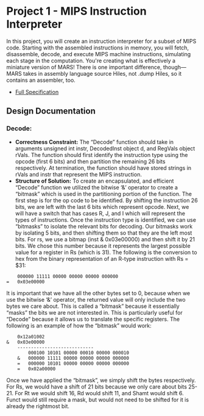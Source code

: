 # Project 1 - MIPS Instruction Interpreter

In this project, you will create an instruction interpreter for a subset of MIPS code. Starting with the assembled instructions in memory, you will fetch, disassemble, decode, and execute MIPS machine instructions, simulating each stage in the computation. You're creating what is effectively a miniature version of MARS! There is one important difference, though—MARS takes in assembly language source Hiles, not .dump Hiles, so it contains an assembler, too.

* [Full Specification](CSE140_Project1(3).pdf)

## Design Documentation

### Decode:
* **Correctness Constraint:** The “Decode” function should take in arguments unsigned int instr, DecodedInst object d, and RegVals object rVals. The function should first identify the instruction type using the opcode (first 6 bits) and then partition the remaining 26 bits respectively. At termination, the function should have stored strings in rVals and instr that represent the MIPS instruction.
* **Structure of Solution:** To create an encapsulated, and efficient “Decode” function we utilized the bitwise ‘&’ operator to create a “bitmask” which is used in the partitioning portion of the function. The first step is for the op code to be identified. By shifting the instruction 26 bits, we are left with the last 6 bits which represent opcode.
Next, we will have a switch that has cases R, J, and I which will represent the types of instructions. Once the instruction type is identified, we can use “bitmasks” to isolate the relevant bits for decoding. Our bitmasks work by isolating 5 bits, and then shifting them so that they are the left most bits. For rs, we use a bitmap (inst & 0x03e00000) and then shift it by 21 bits. We chose this number because it represents the largest possible value for a register in Rs (which is 31). The following is the conversion to hex from the binary representation of an R-type instruction with Rs = $31:
```
 	000000 11111 00000 00000 00000 000000
=	0x03e00000

```
It is important that we have all the other bytes set to 0, because when we use the bitwise ‘&’ operator, the returned value will only include the two bytes we care about. This is called a “bitmask” because it essentially “masks” the bits we are not interested in. This is particularly useful for “Decode” because it allows us to translate the specific registers. The following is an example of how the “bitmask” would work:
```
	0x12a01002
&	0x03e00000
	----------------------------
		000100 10101 00000 00010 00000 000010
	&	000000 11111 00000 00000 00000 000000
	=	000000 10101 00000 00000 00000 000000
	=	0x02a00000
```
Once we have applied the “bitmask”, we simply shift the bytes respectively. For Rs, we would have a shift of 21 bits because we only care about bits 25-21. For Rt we would shift 16, Rd would shift 11, and Shamt would shift 6. Funct would still require a mask, but would not need to be shifted for it is already the rightmost bit.




